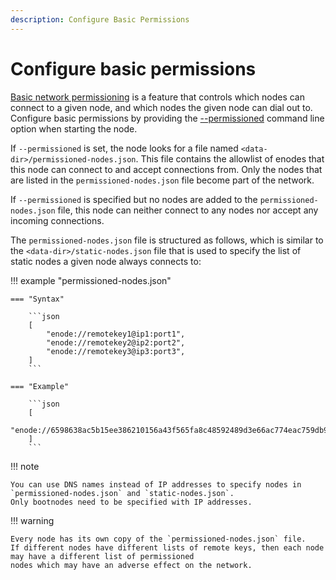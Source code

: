 ```yaml
---
description: Configure Basic Permissions
---
```


# Configure basic permissions

[Basic network permissioning](../../../Concepts/PermissionsOverview.md#basic-network-permissioning) is a feature that controls
which nodes can connect to a given node, and which nodes the given node can dial out to.
Configure basic permissions by providing the [--permissioned](../../../Reference/CLI-Syntax.md#permissioned) command line
option when starting the node.

If `--permissioned` is set, the node looks for a file named `<data-dir>/permissioned-nodes.json`.
This file contains the allowlist of enodes that this node can connect to and accept connections from.
Only the nodes that are listed in the `permissioned-nodes.json` file become part of the network.

If `--permissioned` is specified but no nodes are added to the `permissioned-nodes.json` file, this node can neither
connect to any nodes nor accept any incoming connections.

The `permissioned-nodes.json` file is structured as follows, which is similar to the `<data-dir>/static-nodes.json`
file that is used to specify the list of static nodes a given node always connects to:

!!! example "permissioned-nodes.json"

    === "Syntax"

        ```json
        [
            "enode://remotekey1@ip1:port1",
            "enode://remotekey2@ip2:port2",
            "enode://remotekey3@ip3:port3",
        ]
        ```

    === "Example"

        ```json
        [
        "enode://6598638ac5b15ee386210156a43f565fa8c48592489d3e66ac774eac759db9eb52866898cf0c5e597a1595d9e60e1a19c84f77df489324e2f3a967207c047470@127.0.0.1:30300"
        ]
        ```

!!! note

    You can use DNS names instead of IP addresses to specify nodes in `permissioned-nodes.json` and `static-nodes.json`.
    Only bootnodes need to be specified with IP addresses.

!!! warning

    Every node has its own copy of the `permissioned-nodes.json` file.
    If different nodes have different lists of remote keys, then each node may have a different list of permissioned
    nodes which may have an adverse effect on the network.
